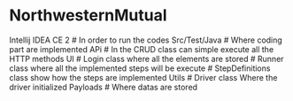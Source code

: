 # NorthwesternMutual


Intellij IDEA CE 2    # In order to run the codes 
Src/Test/Java         # Where coding part are implemented 
APi                   # In the CRUD class can simple execute all the HTTP methods 
UI                    # Login class where all the elements are stored
                      # Runner class where all the implemented steps will be execute 
                      # StepDefinitions class show how the steps are implemented
Utils                 # Driver class Where the driver initialized 
Payloads              # Where  datas are stored 



